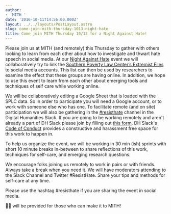 ```yaml
---
author:
- 'MITH '
date: '2016-10-11T14:56:00.000Z'
layout: ../../layouts/PostLayout.astro
slug: come-join-mith-thursday-1013-night-hate
title: Come join MITH Thursday 10/13 for a Night Against Hate!
---
```


Please join us at MITH (and remotely) this Thursday to gather with others looking to learn from each other about how to investigate and thwart hate speech in social media. At our [Night Against Hate](http://mith.umd.edu/research/night-against-hate/) event we will collaboratively try to link the [Southern Poverty Law Center’s Extremist Files](https://www.splcenter.org/fighting-hate/extremist-files) to social media accounts. This list can then be used by researchers to examine the effect that these groups are having online. In addition, we hope to use this event to learn from each other about emerging tools and techniques of self care while working online.

We will be collaboratively editing a Google Sheet that is loaded with the SPLC data. So in order to participate you will need a Google account, or to work with someone else who has one. To facilitate remote (and on site) participation we will also be gathering in the [#resisthate](https://digitalhumanities.slack.com/messages/resisthate/) channel in the Digital Humanities Slack. If you are going to be working remotely and aren't already a part of DH Slack please join by filling out [this form](https://t.co/hnOotAbpEP). DH Slack's [Code of Conduct](https://github.com/amandavisconti/DHslack/blob/master/CodeOfConduct.md) provides a constructive and harassment free space for this work to happen in.

To help us organize the event, we will be working in 30 min (ish) sprints with short 10 minute breaks in-between to share reflections of this work, techniques for self-care, and emerging research questions.

We encourage folks joining us remotely to work in pairs or with friends. Always take a break when you need it. We will have moderators attending to the Slack Channel and Twitter #ResistHate. Share your tips and methods for self-care at any time.

Please use the hashtag #resisthate if you are sharing the event in social media.

🍕🍕 will be provided for those who can make it to MITH!